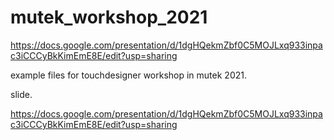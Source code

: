 # mutek_workshop_2021
https://docs.google.com/presentation/d/1dgHQekmZbf0C5MOJLxq933inpac3iCCCyBkKimEmE8E/edit?usp=sharing

example files for touchdesigner workshop in mutek 2021.

slide.

https://docs.google.com/presentation/d/1dgHQekmZbf0C5MOJLxq933inpac3iCCCyBkKimEmE8E/edit?usp=sharing
